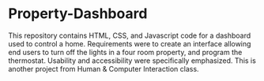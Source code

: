 # Property-Dashboard
This repository contains HTML, CSS, and Javascript code for a dashboard used to control a home. Requirements were to create an interface allowing end users to turn off the lights in a four room property, and program the thermostat. Usability and accessibility were specifically emphasized. This is another project from Human & Computer Interaction class. 
